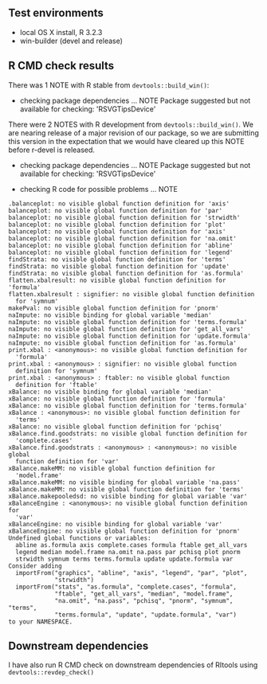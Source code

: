 ## Test environments
* local OS X install, R 3.2.3
* win-builder (devel and release)

## R CMD check results

There was 1 NOTE with R stable from `devtools::build_win()`:

* checking package dependencies ... NOTE
  Package suggested but not available for checking: 'RSVGTipsDevice'

There were 2 NOTES with R development from `devtools::build_win()`. We are nearing release of a major revision of our package, so we are submitting this version in the expectation that we would have cleared up this NOTE before r-devel is released.

* checking package dependencies ... NOTE
  Package suggested but not available for checking: 'RSVGTipsDevice'

* checking R code for possible problems ... NOTE
```
.balanceplot: no visible global function definition for 'axis'
balanceplot: no visible global function definition for 'par'
balanceplot: no visible global function definition for 'strwidth'
balanceplot: no visible global function definition for 'plot'
balanceplot: no visible global function definition for 'axis'
balanceplot: no visible global function definition for 'na.omit'
balanceplot: no visible global function definition for 'abline'
balanceplot: no visible global function definition for 'legend'
findStrata: no visible global function definition for 'terms'
findStrata: no visible global function definition for 'update'
findStrata: no visible global function definition for 'as.formula'
flatten.xbalresult: no visible global function definition for 'formula'
flatten.xbalresult : signifier: no visible global function definition
  for 'symnum'
makePval: no visible global function definition for 'pnorm'
naImpute: no visible binding for global variable 'median'
naImpute: no visible global function definition for 'terms.formula'
naImpute: no visible global function definition for 'get_all_vars'
naImpute: no visible global function definition for 'update.formula'
naImpute: no visible global function definition for 'as.formula'
print.xbal : <anonymous>: no visible global function definition for
  'formula'
print.xbal : <anonymous> : signifier: no visible global function
  definition for 'symnum'
print.xbal : <anonymous> : ftabler: no visible global function
  definition for 'ftable'
xBalance: no visible binding for global variable 'median'
xBalance: no visible global function definition for 'formula'
xBalance: no visible global function definition for 'terms.formula'
xBalance : <anonymous>: no visible global function definition for
  'terms'
xBalance: no visible global function definition for 'pchisq'
xBalance.find.goodstrats: no visible global function definition for
  'complete.cases'
xBalance.find.goodstrats : <anonymous> : <anonymous>: no visible global
  function definition for 'var'
xBalance.makeMM: no visible global function definition for
  'model.frame'
xBalance.makeMM: no visible binding for global variable 'na.pass'
xBalance.makeMM: no visible global function definition for 'terms'
xBalance.makepooledsd: no visible binding for global variable 'var'
xBalanceEngine : <anonymous>: no visible global function definition for
  'var'
xBalanceEngine: no visible binding for global variable 'var'
xBalanceEngine: no visible global function definition for 'pnorm'
Undefined global functions or variables:
  abline as.formula axis complete.cases formula ftable get_all_vars
  legend median model.frame na.omit na.pass par pchisq plot pnorm
  strwidth symnum terms terms.formula update update.formula var
Consider adding
  importFrom("graphics", "abline", "axis", "legend", "par", "plot",
             "strwidth")
  importFrom("stats", "as.formula", "complete.cases", "formula",
             "ftable", "get_all_vars", "median", "model.frame",
             "na.omit", "na.pass", "pchisq", "pnorm", "symnum", "terms",
             "terms.formula", "update", "update.formula", "var")
to your NAMESPACE.
```

## Downstream dependencies

I have also run R CMD check on downstream dependencies of RItools using `devtools::revdep_check()`


